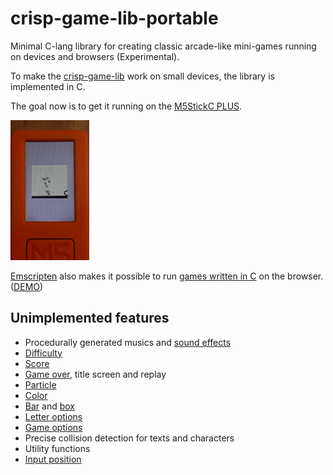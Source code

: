 # crisp-game-lib-portable

Minimal C-lang library for creating classic arcade-like mini-games running on devices and browsers (Experimental).

To make the [crisp-game-lib](https://github.com/abagames/crisp-game-lib) work on small devices, the library is implemented in C.

The goal now is to get it running on the [M5StickC PLUS](https://shop.m5stack.com/products/m5stickc-plus-esp32-pico-mini-iot-development-kit).

<a href="./docs/screenshot.gif"><img src="./docs/screenshot.gif" width="25%"></a>

[Emscripten](https://emscripten.org/) also makes it possible to run [games written in C](https://github.com/abagames/crisp-game-lib-portable/blob/main/src/c/game.c) on the browser. ([DEMO](https://abagames.github.io/crisp-game-lib-portable/build/))

## Unimplemented features

- Procedurally generated musics and [sound effects](https://abagames.github.io/crisp-game-lib/ref_document/functions/play.html)
- [Difficulty](https://abagames.github.io/crisp-game-lib/ref_document/variables/difficulty.html)
- [Score](https://abagames.github.io/crisp-game-lib/ref_document/functions/addScore.html)
- [Game over](https://abagames.github.io/crisp-game-lib/ref_document/functions/end.html), title screen and replay
- [Particle](https://abagames.github.io/crisp-game-lib/ref_document/functions/particle.html)
- [Color](https://abagames.github.io/crisp-game-lib/ref_document/functions/color.html)
- [Bar](https://abagames.github.io/crisp-game-lib/ref_document/functions/bar.html) and [box](https://abagames.github.io/crisp-game-lib/ref_document/functions/box.html)
- [Letter options](https://abagames.github.io/crisp-game-lib/ref_document/types/LetterOptions.html)
- [Game options](https://abagames.github.io/crisp-game-lib/ref_document/types/Options.html)
- Precise collision detection for texts and characters
- Utility functions
- [Input position](https://abagames.github.io/crisp-game-lib/ref_document/variables/input.pos.html)
